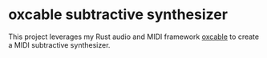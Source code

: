 oxcable subtractive synthesizer
===============================

This project leverages my Rust audio and MIDI framework
[oxcable](https://github.com/thenyeguy/oxcable) to create a MIDI subtractive
synthesizer.
